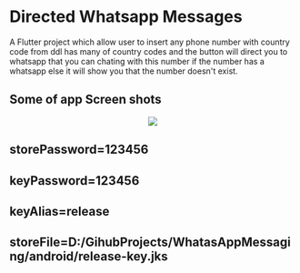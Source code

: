 # Directed Whatsapp Messages 

A Flutter project which allow user to insert any phone number with country code from ddl has many of country codes and the button will direct you to whatsapp that you can chating with this number if the number has a whatsapp else it will show you that the number doesn't exist.

## Some of app Screen shots

<p align="center">
  <img src="https://github.com/user-attachments/assets/65297328-2737-4835-9f15-1b0b6cd6c5a7"/>
</p>

## storePassword=123456
## keyPassword=123456
## keyAlias=release
## storeFile=D:/GihubProjects/WhatasAppMessaging/android/release-key.jks
